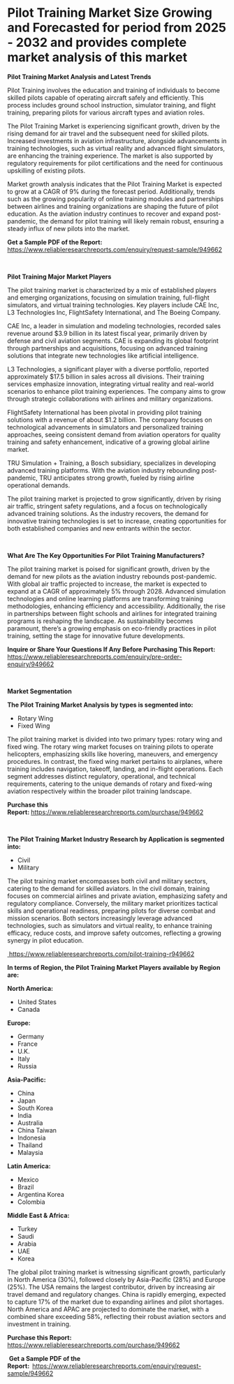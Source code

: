 <p><h1>Pilot Training Market Size Growing and Forecasted for period from 2025 - 2032 and provides complete market analysis of this market</h1></p><p><strong>Pilot Training Market Analysis and Latest Trends</strong></p>
<p><p>Pilot Training involves the education and training of individuals to become skilled pilots capable of operating aircraft safely and efficiently. This process includes ground school instruction, simulator training, and flight training, preparing pilots for various aircraft types and aviation roles.</p><p>The Pilot Training Market is experiencing significant growth, driven by the rising demand for air travel and the subsequent need for skilled pilots. Increased investments in aviation infrastructure, alongside advancements in training technologies, such as virtual reality and advanced flight simulators, are enhancing the training experience. The market is also supported by regulatory requirements for pilot certifications and the need for continuous upskilling of existing pilots.</p><p>Market growth analysis indicates that the Pilot Training Market is expected to grow at a CAGR of 9% during the forecast period. Additionally, trends such as the growing popularity of online training modules and partnerships between airlines and training organizations are shaping the future of pilot education. As the aviation industry continues to recover and expand post-pandemic, the demand for pilot training will likely remain robust, ensuring a steady influx of new pilots into the market.</p></p>
<p><strong>Get a Sample PDF of the Report:&nbsp;</strong> <a href="https://www.reliableresearchreports.com/enquiry/request-sample/949662?utm_campaign=3512&utm_medium=2&utm_source=Github&utm_content=ia&utm_term=18042025&utm_id=pilot-training">https://www.reliableresearchreports.com/enquiry/request-sample/949662</a></p>
<p>&nbsp;</p>
<p><strong>Pilot Training Major Market Players</strong></p>
<p><p>The pilot training market is characterized by a mix of established players and emerging organizations, focusing on simulation training, full-flight simulators, and virtual training technologies. Key players include CAE Inc, L3 Technologies Inc, FlightSafety International, and The Boeing Company. </p><p>CAE Inc, a leader in simulation and modeling technologies, recorded sales revenue around $3.9 billion in its latest fiscal year, primarily driven by defense and civil aviation segments. CAE is expanding its global footprint through partnerships and acquisitions, focusing on advanced training solutions that integrate new technologies like artificial intelligence.</p><p>L3 Technologies, a significant player with a diverse portfolio, reported approximately $17.5 billion in sales across all divisions. Their training services emphasize innovation, integrating virtual reality and real-world scenarios to enhance pilot training experiences. The company aims to grow through strategic collaborations with airlines and military organizations.</p><p>FlightSafety International has been pivotal in providing pilot training solutions with a revenue of about $1.2 billion. The company focuses on technological advancements in simulators and personalized training approaches, seeing consistent demand from aviation operators for quality training and safety enhancement, indicative of a growing global airline market.</p><p>TRU Simulation + Training, a Bosch subsidiary, specializes in developing advanced training platforms. With the aviation industry rebounding post-pandemic, TRU anticipates strong growth, fueled by rising airline operational demands.</p><p>The pilot training market is projected to grow significantly, driven by rising air traffic, stringent safety regulations, and a focus on technologically advanced training solutions. As the industry recovers, the demand for innovative training technologies is set to increase, creating opportunities for both established companies and new entrants within the sector.</p></p>
<p>&nbsp;</p>
<p><strong>What Are The Key Opportunities For Pilot Training Manufacturers?</strong></p>
<p><p>The pilot training market is poised for significant growth, driven by the demand for new pilots as the aviation industry rebounds post-pandemic. With global air traffic projected to increase, the market is expected to expand at a CAGR of approximately 5% through 2028. Advanced simulation technologies and online learning platforms are transforming training methodologies, enhancing efficiency and accessibility. Additionally, the rise in partnerships between flight schools and airlines for integrated training programs is reshaping the landscape. As sustainability becomes paramount, there’s a growing emphasis on eco-friendly practices in pilot training, setting the stage for innovative future developments.</p></p>
<p><strong>Inquire or Share Your Questions If Any Before Purchasing This Report:</strong> <a href="https://www.reliableresearchreports.com/enquiry/pre-order-enquiry/949662?utm_campaign=3512&utm_medium=2&utm_source=Github&utm_content=ia&utm_term=18042025&utm_id=pilot-training">https://www.reliableresearchreports.com/enquiry/pre-order-enquiry/949662</a></p>
<p>&nbsp;</p>
<p><strong>Market Segmentation</strong></p>
<p><strong>The Pilot Training Market Analysis by types is segmented into:</strong></p>
<p><ul><li>Rotary Wing</li><li>Fixed Wing</li></ul></p>
<p><p>The pilot training market is divided into two primary types: rotary wing and fixed wing. The rotary wing market focuses on training pilots to operate helicopters, emphasizing skills like hovering, maneuvers, and emergency procedures. In contrast, the fixed wing market pertains to airplanes, where training includes navigation, takeoff, landing, and in-flight operations. Each segment addresses distinct regulatory, operational, and technical requirements, catering to the unique demands of rotary and fixed-wing aviation respectively within the broader pilot training landscape.</p></p>
<p><strong>Purchase this Report:&nbsp;</strong><a href="https://www.reliableresearchreports.com/purchase/949662?utm_campaign=3512&utm_medium=2&utm_source=Github&utm_content=ia&utm_term=18042025&utm_id=pilot-training">https://www.reliableresearchreports.com/purchase/949662</a></p>
<p>&nbsp;</p>
<p><strong>The Pilot Training Market Industry Research by Application is segmented into:</strong></p>
<p><ul><li>Civil</li><li>Military</li></ul></p>
<p><p>The pilot training market encompasses both civil and military sectors, catering to the demand for skilled aviators. In the civil domain, training focuses on commercial airlines and private aviation, emphasizing safety and regulatory compliance. Conversely, the military market prioritizes tactical skills and operational readiness, preparing pilots for diverse combat and mission scenarios. Both sectors increasingly leverage advanced technologies, such as simulators and virtual reality, to enhance training efficacy, reduce costs, and improve safety outcomes, reflecting a growing synergy in pilot education.</p></p>
<p><a href="https://www.reliableresearchreports.com/pilot-training-r949662?utm_campaign=3512&utm_medium=2&utm_source=Github&utm_content=ia&utm_term=18042025&utm_id=pilot-training">&nbsp;https://www.reliableresearchreports.com/pilot-training-r949662</a></p>
<p><strong>In terms of Region, the Pilot Training Market Players available by Region are:</strong></p>
<p>
    <p> <strong> North America: </strong>
        <ul>
            <li>United States</li>
            <li>Canada</li>
        </ul>
        </p> 
    <p> <strong> Europe: </strong>
        <ul>
            <li>Germany</li>
            <li>France</li>
            <li>U.K.</li>
            <li>Italy</li>
            <li>Russia</li>
        </ul>
        </p> 
    <p> <strong> Asia-Pacific: </strong>
        <ul>
            <li>China</li>
            <li>Japan</li>
            <li>South Korea</li>
            <li>India</li>
            <li>Australia</li>
            <li>China Taiwan</li>
            <li>Indonesia</li>
            <li>Thailand</li>
            <li>Malaysia</li>
        </ul>
        </p> 
    <p> <strong> Latin America: </strong>
        <ul>
            <li>Mexico</li>
            <li>Brazil</li>
            <li>Argentina Korea</li>
            <li>Colombia</li>
        </ul>
        </p> 
    <p> <strong> Middle East & Africa: </strong>
        <ul>
            <li>Turkey</li>
            <li>Saudi</li>
            <li>Arabia</li>
            <li>UAE</li>
            <li>Korea</li>
        </ul>
    </p>
    </p>
<p><p>The global pilot training market is witnessing significant growth, particularly in North America (30%), followed closely by Asia-Pacific (28%) and Europe (25%). The USA remains the largest contributor, driven by increasing air travel demand and regulatory changes. China is rapidly emerging, expected to capture 17% of the market due to expanding airlines and pilot shortages. North America and APAC are projected to dominate the market, with a combined share exceeding 58%, reflecting their robust aviation sectors and investment in training.</p></p>
<p><strong>Purchase this Report: </strong><a href="https://www.reliableresearchreports.com/purchase/949662?utm_campaign=3512&utm_medium=2&utm_source=Github&utm_content=ia&utm_term=18042025&utm_id=pilot-training">https://www.reliableresearchreports.com/purchase/949662</a></p>
<p>&nbsp;<strong>Get a Sample PDF of the Report:&nbsp;&nbsp;</strong><a href="https://www.reliableresearchreports.com/enquiry/request-sample/949662?utm_campaign=3512&utm_medium=2&utm_source=Github&utm_content=ia&utm_term=18042025&utm_id=pilot-training">https://www.reliableresearchreports.com/enquiry/request-sample/949662</a></p>
<p><strong></strong></p>
<p><p></p><p></p><p></p></p>